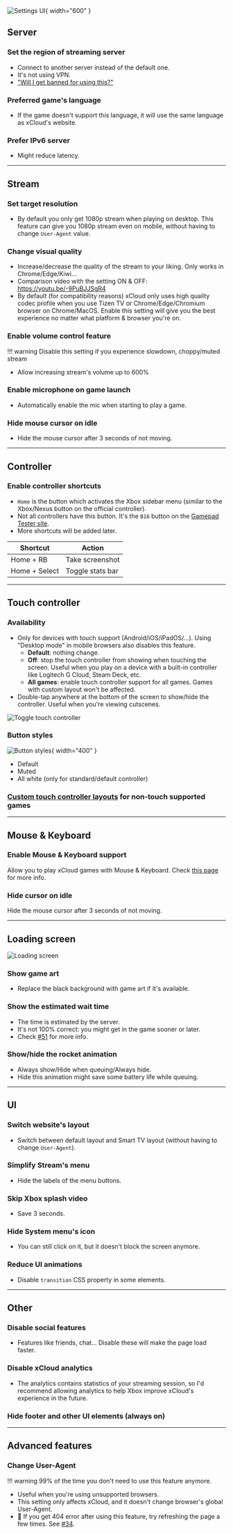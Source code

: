 ![Settings UI](images/settings.png){ width="600" }

## Server

### Set the region of streaming server
  - Connect to another server instead of the default one.  
  - It's not using VPN.  
  - ["Will I get banned for using this?"](faq.md)  

### Preferred game's language
  - If the game doesn't support this language, it will use the same language as xCloud's website.  

### Prefer IPv6 server
  - Might reduce latency.

---
## Stream

### Set target resolution
  - By default you only get 1080p stream when playing on desktop. This feature can give you 1080p stream even on mobile, without having to change `User-Agent` value.  

### Change visual quality
  - Increase/decrease the quality of the stream to your liking. Only works in Chrome/Edge/Kiwi...  
  - Comparison video with the setting ON & OFF: https://youtu.be/-9PuBJJSgR4  
  - By default (for compatibility reasons) xCloud only uses high quality codec profile when you use Tizen TV or Chrome/Edge/Chromium browser on Chrome/MacOS. Enable this setting will give you the best experience no matter what platform & browser you're on.

### Enable volume control feature
!!! warning
    Disable this setting if you experience slowdown, choppy/muted stream  

  - Allow increasing stream's volume up to 600%  

### Enable microphone on game launch
  - Automatically enable the mic when starting to play a game.  

### Hide mouse cursor on idle
  - Hide the mouse cursor after 3 seconds of not moving.  

---
## Controller

### Enable controller shortcuts  
  - `Home` is  the button which activates the Xbox sidebar menu (similar to the Xbox/Nexus button on the official controller).  
  - Not all controllers have this button. It's the `B16` button on the [Gamepad Tester site](https://hardwaretester.com/gamepad).  
  - More shortcuts will be added later.
  
  | Shortcut      | Action           |
  |---------------|------------------|
  | Home + RB     | Take screenshot  |
  | Home + Select | Toggle stats bar |

---
## Touch controller

### Availability
  - Only for devices with touch support (Android/iOS/iPadOS/...). Using "Desktop mode" in mobile browsers also disables this feature.  
    - **Default**: nothing change.  
    - **Off**: stop the touch controller from showing when touching the screen. Useful when you play on a device with a built-in controller like Logitech G Cloud, Steam Deck, etc.  
    - **All games**: enable touch controller support for all games. Games with custom layout won't be affected.  
  - Double-tap anywhere at the bottom of the screen to show/hide the controller. Useful when you're viewing cutscenes.  

  ![Toggle touch controller](images/gifs/toggle-touch-controller.gif)

### Button styles
  ![Button styles](images/touch-controller-styles.png){ width="400" }

  - Default  
  - Muted  
  - All white (only for standard/default controller)  

### [Custom touch controller layouts](https://github.com/redphx/better-xcloud/discussions/241) for non-touch supported games

---
## Mouse & Keyboard

### Enable Mouse & Keyboard support
Allow you to play xCloud games with Mouse & Keyboard. Check [this page](mouse-and-keyboard.md) for more info.

### Hide cursor on idle
Hide the mouse cursor after 3 seconds of not moving.

---
## Loading screen
![Loading screen](images/loading-screen.png)

### Show game art
  - Replace the black background with game art if it's available.  

### Show the estimated wait time
  - The time is estimated by the server.  
  - It's not 100% correct: you might get in the game sooner or later.  
  - Check [#51](https://github.com/redphx/better-xcloud/issues/51) for more info.  

### Show/hide the rocket animation
  - Always show/Hide when queuing/Always hide.  
  - Hide this animation might save some battery life while queuing.  

---
## UI

### Switch website's layout
  - Switch between default layout and Smart TV layout (without having to change `User-Agent`).  

### Simplify Stream's menu
  - Hide the labels of the menu buttons.  

### Skip Xbox splash video
  - Save 3 seconds.

### Hide System menu's icon
  - You can still click on it, but it doesn't block the screen anymore.

### Reduce UI animations
  - Disable `transition` CSS property in some elements.

---
## Other  

### Disable social features
  - Features like friends, chat... Disable these will make the page load faster.  

### Disable xCloud analytics
  - The analytics contains statistics of your streaming session, so I'd recommend allowing analytics to help Xbox improve xCloud's experience in the future.

### Hide footer and other UI elements (always on)

---
## Advanced features  

### Change User-Agent
!!! warning
    99% of the time you don't need to use this feature anymore.

  - Useful when you're using unsupported browsers.  
  - This setting only affects xCloud, and it doesn't change browser's global User-Agent.  
  - 📝 If you get 404 error after using this feature, try refreshing the page a few times. See [#34](https://github.com/redphx/better-xcloud/issues/34).  
